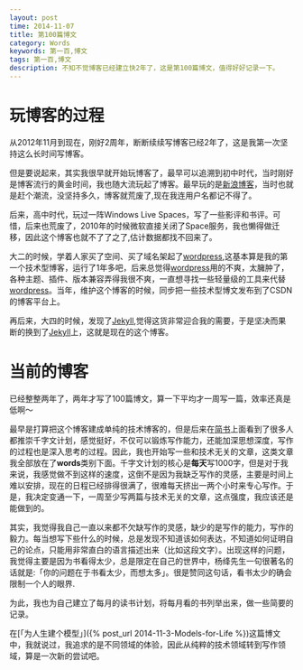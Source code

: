 ```yaml
---
layout: post
time: 2014-11-07
title: 第100篇博文
category: Words
keywords: 第一百,博文
tags: 第一百,博文
description: 不知不觉博客已经建立快2年了，这是第100篇博文，值得好好记录一下。
---
```


# 玩博客的过程


从2012年11月到现在，刚好2周年，断断续续写博客已经2年了，这是我第一次坚持这么长时间写博客。

但是要说起来，其实我很早就开始玩博客了，最早可以追溯到初中时代，当时刚好是博客流行的黄金时间，我也随大流玩起了博客。最早玩的是[新浪博客](http://blog.sina.com.cn)，当时也就是赶个潮流，没坚持多久，博客就荒废了,现在我连用户名都记不得了。

后来，高中时代，玩过一阵Windows Live Spaces，写了一些影评和书评。可惜，后来也荒废了，2010年的时候微软直接关闭了Space服务，我也懒得做迁移，因此这个博客也就不了了之了,估计数据都找不回来了。

大二的时候，学着人家买了空间、买了域名架起了[wordpress](http://wordpress.org),这基本算是我的第一个技术型博客，运行了1年多吧，后来总觉得[wordpress](http://wordpress.org)用的不爽，太臃肿了，各种主题、插件、版本兼容弄得我很不爽，一直想寻找一些轻量级的工具来代替[wordpress](http://wordpress.org)。当年，维护这个博客的时候，同步把一些技术型博文发布到了CSDN的博客平台上。

再后来，大四的时候，发现了[Jekyll](http://jekyllrb.com),觉得这货非常迎合我的需要，于是坚决而果断的换到了[Jekyll](http://jekyllrb.com)上，这就是现在的这个博客。

# 当前的博客

已经整整两年了，两年才写了100篇博文，算一下平均才一周写一篇，效率还真是低啊～

最早是打算把这个博客建成单纯的技术博客的，但是后来在[简书](http://www.jianshu.com)上面看到了很多人都推崇千字文计划，感觉挺好，不仅可以锻炼写作能力，还能加深思想深度，写作的过程也是深入思考的过程。因此，我也开始写一些和技术无关的文章，这类文章我全部放在了**words**类别下面。千字文计划的核心是**每天**写1000字，但是对于我来说，我感觉做不到这样的速度，这倒不是因为我缺乏写作的灵感，主要是时间上难以安排，现在的日程已经排得很满了，很难每天挤出一两个小时来专心写作。于是，我决定变通一下，一周至少写两篇与技术无关的文章，这点强度，我应该还是能做到的。

其实，我觉得我自己一直以来都不欠缺写作的灵感，缺少的是写作的能力，写作的毅力。每当想写下些什么的时候，总是发现不知道该如何表达，不知道如何证明自己的论点，只能用非常直白的语言描述出来（比如这段文字）。出现这样的问题，我觉得主要是因为书看得太少，总是限定在自己的世界中，杨绛先生一句很著名的话就是:「你的问题在于书看太少，而想太多」。很是赞同这句话，看书太少的确会限制一个人的眼界.

为此，我也为自己建立了每月的读书计划，将每月看的书列举出来，做一些简要的记录。

在[「为人生建个模型」]({% post_url 2014-11-3-Models-for-Life %})这篇博文中，我就说过，我追求的是不同领域的体验，因此从纯粹的技术领域转到写作领域，算是一次新的尝试吧。


